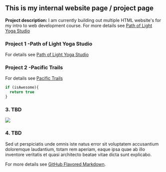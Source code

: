 ## This is my internal website page / project page

**Project description:** I am currently building out multiple HTML website's for my intro to web development course. For more details see [Path of Light Yoga Studio](https://6l5z9ladle9ygtrkfnzxgw-on.drv.tw/HTML/PathOfLightYoga/Index.html)

### Project 1 -Path of Light Yoga Studio
  For details see [Path of Light Yoga Studio](https://6l5z9ladle9ygtrkfnzxgw-on.drv.tw/HTML/PathOfLightYoga/Index.html)


### Project 2 -Pacific Trails
  For details see [Pacific Trails](https://6l5z9ladle9ygtrkfnzxgw-on.drv.tw/HTML/PathOfLightYoga/Index.html)

```javascript
if (isAwesome){
  return true
}
```

### 3. TBD

<img src="images/dummy_thumbnail.jpg?raw=true"/>

### 4. TBD  

Sed ut perspiciatis unde omnis iste natus error sit voluptatem accusantium doloremque laudantium, totam rem aperiam, eaque ipsa quae ab illo inventore veritatis et quasi architecto beatae vitae dicta sunt explicabo. 

For more details see [GitHub Flavored Markdown](https://guides.github.com/features/mastering-markdown/).
